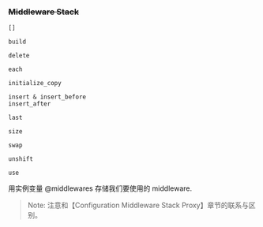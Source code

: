 ### ~~Middleware Stack~~

```
[]

build

delete

each

initialize_copy

insert & insert_before
insert_after

last

size

swap

unshift

use
```

用实例变量 @middlewares 存储我们要使用的 middleware.

> Note: 注意和【Configuration Middleware Stack Proxy】章节的联系与区别。
